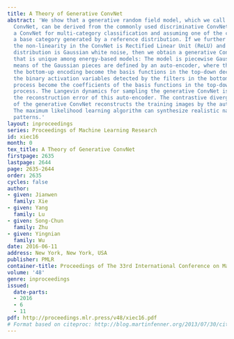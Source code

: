 ```yaml
---
title: A Theory of Generative ConvNet
abstract: 'We show that a generative random field model, which we call generative
  ConvNet, can be derived from the commonly used discriminative ConvNet, by assuming
  a ConvNet for multi-category classification and assuming one of the category is
  a base category generated by a reference distribution. If we further assume that
  the non-linearity in the ConvNet is Rectified Linear Unit (ReLU) and the reference
  distribution is Gaussian white noise, then we obtain a generative ConvNet model
  that is unique among energy-based models: The model is piecewise Gaussian, and the
  means of the Gaussian pieces are defined by an auto-encoder, where the filters in
  the bottom-up encoding become the basis functions in the top-down decoding, and
  the binary activation variables detected by the filters in the bottom-up convolution
  process become the coefficients of the basis functions in the top-down deconvolution
  process. The Langevin dynamics for sampling the generative ConvNet is driven by
  the reconstruction error of this auto-encoder. The contrastive divergence learning
  of the generative ConvNet reconstructs the training images by the auto-encoder.
  The maximum likelihood learning algorithm can synthesize realistic natural image
  patterns.'
layout: inproceedings
series: Proceedings of Machine Learning Research
id: xiec16
month: 0
tex_title: A Theory of Generative ConvNet
firstpage: 2635
lastpage: 2644
page: 2635-2644
order: 2635
cycles: false
author:
- given: Jianwen
  family: Xie
- given: Yang
  family: Lu
- given: Song-Chun
  family: Zhu
- given: Yingnian
  family: Wu
date: 2016-06-11
address: New York, New York, USA
publisher: PMLR
container-title: Proceedings of The 33rd International Conference on Machine Learning
volume: '48'
genre: inproceedings
issued:
  date-parts:
  - 2016
  - 6
  - 11
pdf: http://proceedings.mlr.press/v48/xiec16.pdf
# Format based on citeproc: http://blog.martinfenner.org/2013/07/30/citeproc-yaml-for-bibliographies/
---
```

